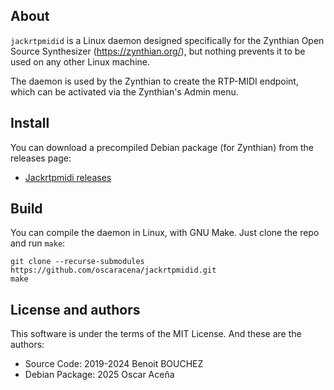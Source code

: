 ## About

`jackrtpmidid` is a Linux daemon designed specifically for the Zynthian Open Source Synthesizer (https://zynthian.org/), but nothing prevents it to be used on any other Linux machine.

The daemon is used by the Zynthian to create the RTP-MIDI endpoint, which can be activated via the Zynthian's Admin menu.


## Install

You can download a precompiled Debian package (for Zynthian) from the releases page:

* [Jackrtpmidi releases](https://github.com/oscaracena/jackrtpmidid/releases)


## Build

You can compile the daemon in Linux, with GNU Make. Just clone the repo and run `make`:

    git clone --recurse-submodules https://github.com/oscaracena/jackrtpmidid.git
    make


## License and authors

This software is under the terms of the MIT License. And these are the authors:

* Source Code: 2019-2024 Benoit BOUCHEZ
* Debian Package: 2025 Oscar Aceña
